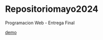 # Repositoriomayo2024

Programacion Web - Entrega Final

[demo](https://iamloly.github.io/entregaonline/index.html)
